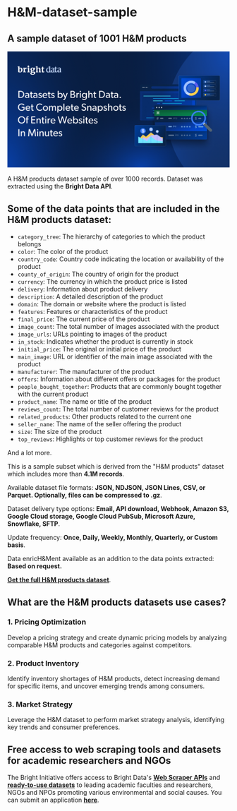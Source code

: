 # H&M-dataset-sample

<h2>A sample dataset of 1001 H&M products</h2>

![H&M products dataset header](https://github.com/luminati-io/HM-dataset-sample/blob/main/HM-dataset.png)

A H&M products dataset sample of over 1000 records. Dataset was extracted using the <b>Bright Data API</b>.

<h2>Some of the data points that are included in the H&M products dataset:</h2>

* ```category_tree```: The hierarchy of categories to which the product belongs  
* ```color```: The color of the product  
* ```country_code```: Country code indicating the location or availability of the product  
* ```county_of_origin```: The country of origin for the product  
* ```currency```: The currency in which the product price is listed  
* ```delivery```: Information about product delivery  
* ```description```: A detailed description of the product  
* ```domain```: The domain or website where the product is listed  
* ```features```: Features or characteristics of the product  
* ```final_price```: The current price of the product  
* ```image_count```: The total number of images associated with the product  
* ```image_urls```: URLs pointing to images of the product  
* ```in_stock```: Indicates whether the product is currently in stock  
* ```initial_price```: The original or initial price of the product  
* ```main_image```: URL or identifier of the main image associated with the product  
* ```manufacturer```: The manufacturer of the product  
* ```offers```: Information about different offers or packages for the product  
* ```people_bought_together```: Products that are commonly bought together with the current product  
* ```product_name```: The name or title of the product  
* ```reviews_count```: The total number of customer reviews for the product  
* ```related_products```: Other products related to the current one  
* ```seller_name```: The name of the seller offering the product  
* ```size```: The size of the product  
* ```top_reviews```: Highlights or top customer reviews for the product  

And a lot more.

This is a sample subset which is derived from the "H&M products"
dataset which includes more than <b>4.1M records</b>.

Available dataset file formats: <b>JSON, NDJSON, JSON Lines, CSV, or Parquet. Optionally, files can be compressed to .gz</b>.

Dataset delivery type options: <b>Email, API download, Webhook, Amazon S3, Google Cloud storage, Google Cloud PubSub, Microsoft Azure, Snowflake, SFTP</b>.

Update frequency: <b>Once, Daily, Weekly, Monthly, Quarterly, or Custom basis</b>.

Data enricH&Ment available as an addition to the data points extracted: <b>Based on request.</b>

<b>[Get the full H&M products dataset](https://brightdata.com/products/datasets/fashion/H&M)</b>.

<h2>What are the H&M products datasets use cases?</h2>

<h3>1. Pricing Optimization</h3>
Develop a pricing strategy and create dynamic pricing models by analyzing comparable H&M products and categories against competitors.

<h3>2. Product Inventory</h3>
Identify inventory shortages of H&M products, detect increasing demand for specific items, and uncover emerging trends among consumers.

<h3>3. Market Strategy</h3>
Leverage the H&M dataset to perform market strategy analysis, identifying key trends and consumer preferences.

<h2>Free access to web scraping tools and datasets for academic researchers and NGOs</h2>

The Bright Initiative offers access to Bright Data's <b>[Web Scraper APIs](https://brightdata.com/products/web-scraper)</b> and <b>[ready-to-use datasets](https://brightdata.com/products/datasets)</b> to leading academic faculties and researchers, NGOs and NPOs promoting various environmental and social causes. You can submit an application <b>[here](https://brightinitiative.com)</b>.
